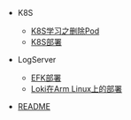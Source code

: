 
- K8S
  - [K8S学习之删除Pod](K8S/K8S学习之删除Pod.md)
  - [K8S部署](K8S/K8S部署.md)

- LogServer
  - [EFK部署](LogServer/EFK部署.md)
  - [Loki在Arm Linux上的部署](LogServer/Loki在arm-linux上的部署.md)

- [README](README.md)
